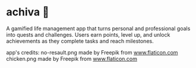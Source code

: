 # achiva 🚀
A gamified life management app that turns personal and professional goals into quests and challenges. Users earn points, level up, and unlock achievements as they complete tasks and reach milestones.


app's credits:
no-resault.png made by Freepik from www.flaticon.com 
chicken.png made by Freepik from www.flaticon.com
